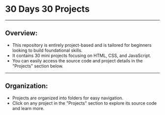 # 30 Days 30 Projects

---

## Overview:
- This repository is entirely project-based and is tailored for beginners looking to build foundational skills.
- It contains 30 mini projects focusing on HTML, CSS, and JavaScript.
- You can easily access the source code and project details in the "Projects" section below.

---

## Organization:
- Projects are organized into folders for easy navigation.
- Click on any project in the "Projects" section to explore its source code and learn more.

